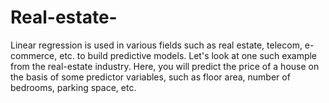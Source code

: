 # Real-estate-
Linear regression is used in various fields such as real estate, telecom, e-commerce, etc. to build predictive models. Let's look at one such example from the real-estate industry. Here, you will predict the price of a house on the basis of some predictor variables, such as floor area, number of bedrooms, parking space, etc.
